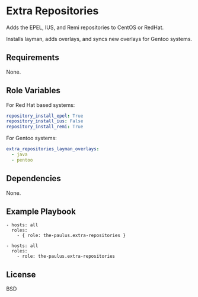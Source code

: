 Extra Repositories
==================

Adds the EPEL, IUS, and Remi repositories to CentOS or RedHat.

Installs layman, adds overlays, and syncs new overlays for Gentoo systems.

Requirements
------------

None.

Role Variables
--------------

For Red Hat based systems:
```yml
repository_install_epel: True
repository_install_ius: False
repository_install_remi: True
```

For Gentoo systems:
```yml
extra_repositories_layman_overlays:
  - java
  - pentoo
```

Dependencies
------------

None.

Example Playbook
----------------

```
- hosts: all
  roles:
    - { role: the-paulus.extra-repositories }

- hosts: all
  roles:
    - role: the-paulus.extra-repositories 
```

License
-------

BSD
